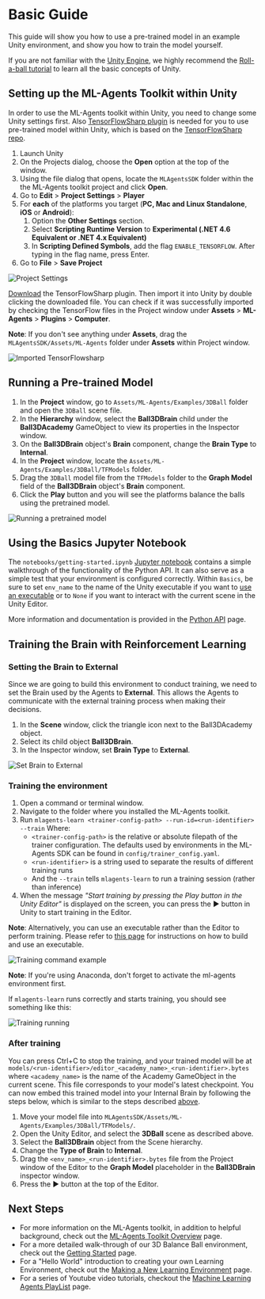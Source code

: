 # Basic Guide

This guide will show you how to use a pre-trained model in an example Unity
environment, and show you how to train the model yourself.

If you are not familiar with the [Unity Engine](https://unity3d.com/unity), we
highly recommend the [Roll-a-ball
tutorial](https://unity3d.com/learn/tutorials/s/roll-ball-tutorial) to learn all
the basic concepts of Unity.

## Setting up the ML-Agents Toolkit within Unity

In order to use the ML-Agents toolkit within Unity, you need to change some
Unity settings first. Also [TensorFlowSharp
plugin](https://s3.amazonaws.com/unity-ml-agents/0.4/TFSharpPlugin.unitypackage)
is needed for you to use pre-trained model within Unity, which is based on the
[TensorFlowSharp repo](https://github.com/migueldeicaza/TensorFlowSharp).

1. Launch Unity
2. On the Projects dialog, choose the **Open** option at the top of the window.
3. Using the file dialog that opens, locate the `MLAgentsSDK` folder
   within the the ML-Agents toolkit project and click **Open**.
4. Go to **Edit** > **Project Settings** > **Player**
5. For **each** of the platforms you target (**PC, Mac and Linux Standalone**,
   **iOS** or **Android**):
    1. Option the **Other Settings** section.
    2. Select **Scripting Runtime Version** to **Experimental (.NET 4.6
       Equivalent or .NET 4.x Equivalent)**
    3. In **Scripting Defined Symbols**, add the flag `ENABLE_TENSORFLOW`. After
       typing in the flag name, press Enter.
6. Go to **File** > **Save Project**

![Project Settings](images/project-settings.png)

[Download](https://s3.amazonaws.com/unity-ml-agents/0.4/TFSharpPlugin.unitypackage)
the TensorFlowSharp plugin. Then import it into Unity by double clicking the
downloaded file.  You can check if it was successfully imported by checking the
TensorFlow files in the Project window under **Assets** > **ML-Agents** >
**Plugins** > **Computer**.

**Note**: If you don't see anything under **Assets**, drag the
`MLAgentsSDK/Assets/ML-Agents` folder under **Assets** within Project window.

![Imported TensorFlowsharp](images/imported-tensorflowsharp.png)

## Running a Pre-trained Model

1. In the **Project** window, go to `Assets/ML-Agents/Examples/3DBall` folder
   and open the `3DBall` scene file.
2. In the **Hierarchy** window, select the **Ball3DBrain** child under the
   **Ball3DAcademy** GameObject to view its properties in the Inspector window.
3. On the **Ball3DBrain** object's **Brain** component, change the **Brain
   Type** to **Internal**.
4. In the **Project** window, locate the
   `Assets/ML-Agents/Examples/3DBall/TFModels` folder.
5. Drag the `3DBall` model file from the `TFModels` folder to the **Graph
   Model** field of the **Ball3DBrain** object's **Brain** component.
6. Click the **Play** button and you will see the platforms balance the balls
   using the pretrained model.

![Running a pretrained model](images/running-a-pretrained-model.gif)

## Using the Basics Jupyter Notebook

The `notebooks/getting-started.ipynb` [Jupyter notebook](Background-Jupyter.md)
contains a simple walkthrough of the functionality of the Python API. It can
also serve as a simple test that your environment is configured correctly.
Within `Basics`, be sure to set `env_name` to the name of the Unity executable
if you want to [use an executable](Learning-Environment-Executable.md) or to
`None` if you want to interact with the current scene in the Unity Editor.

More information and documentation is provided in the
[Python API](../ml-agents/README.md) page.

## Training the Brain with Reinforcement Learning

### Setting the Brain to External

Since we are going to build this environment to conduct training, we need to set
the Brain used by the Agents to **External**. This allows the Agents to
communicate with the external training process when making their decisions.

1. In the **Scene** window, click the triangle icon next to the Ball3DAcademy
   object.
2. Select its child object **Ball3DBrain**.
3. In the Inspector window, set **Brain Type** to **External**.

![Set Brain to External](images/mlagents-SetExternalBrain.png)

### Training the environment

1. Open a command or terminal window.
2. Navigate to the folder where you installed the ML-Agents toolkit.
3. Run `mlagents-learn <trainer-config-path> --run-id=<run-identifier> --train`
   Where:
    - `<trainer-config-path>` is the relative or absolute filepath of the
      trainer configuration. The defaults used by environments in the ML-Agents
      SDK can be found in `config/trainer_config.yaml`.
    - `<run-identifier>` is a string used to separate the results of different
      training runs
    - And the `--train` tells `mlagents-learn` to run a training session (rather
      than inference)
4. When the message _"Start training by pressing the Play button in the Unity
   Editor"_ is displayed on the screen, you can press the :arrow_forward: button
   in Unity to start training in the Editor.

**Note**: Alternatively, you can use an executable rather than the Editor to
perform training. Please refer to [this
page](Learning-Environment-Executable.md) for instructions on how to build and
use an executable.

![Training command example](images/training-command-example.png)

**Note**: If you're using Anaconda, don't forget to activate the ml-agents
environment first.

If `mlagents-learn` runs correctly and starts training, you should see something
like this:

![Training running](images/training-running.png)

### After training

You can press Ctrl+C to stop the training, and your trained model will be at
`models/<run-identifier>/editor_<academy_name>_<run-identifier>.bytes` where
`<academy_name>` is the name of the Academy GameObject in the current scene.
This file corresponds to your model's latest checkpoint. You can now embed this
trained model into your Internal Brain by following the steps below, which is
similar to the steps described
[above](#play-an-example-environment-using-pretrained-model).

1. Move your model file into
   `MLAgentsSDK/Assets/ML-Agents/Examples/3DBall/TFModels/`.
2. Open the Unity Editor, and select the **3DBall** scene as described above.
3. Select the **Ball3DBrain** object from the Scene hierarchy.
4. Change the **Type of Brain** to **Internal**.
5. Drag the `<env_name>_<run-identifier>.bytes` file from the Project window of
   the Editor to the **Graph Model** placeholder in the **Ball3DBrain**
   inspector window.
6. Press the :arrow_forward: button at the top of the Editor.

## Next Steps

- For more information on the ML-Agents toolkit, in addition to helpful
  background, check out the [ML-Agents Toolkit Overview](ML-Agents-Overview.md)
  page.
- For a more detailed walk-through of our 3D Balance Ball environment, check out
  the [Getting Started](Getting-Started-with-Balance-Ball.md) page.
- For a "Hello World" introduction to creating your own Learning Environment,
  check out the [Making a New Learning
  Environment](Learning-Environment-Create-New.md) page.
- For a series of Youtube video tutorials, checkout the
  [Machine Learning Agents PlayList](https://www.youtube.com/playlist?list=PLX2vGYjWbI0R08eWQkO7nQkGiicHAX7IX)
  page.

